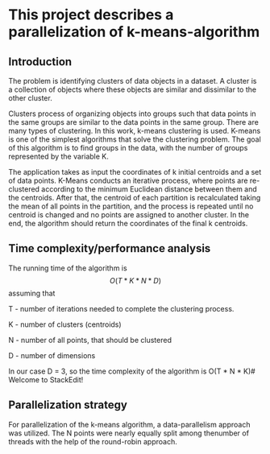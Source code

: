 # This project describes a parallelization of k-means-algorithm

## Introduction

The problem is identifying clusters of data objects in a dataset. A cluster is a collection of objects where these objects are similar and dissimilar to the other cluster.

Clusters process of organizing objects into groups such that data points in the same groups are similar to the data points in the same group. There are many types of clustering. In this work, k-means clustering is used. K-means is one of the simplest algorithms that solve the clustering problem. The goal of this algorithm is to find groups in the data, with the number of groups represented by the variable K.

The application takes as input the coordinates of k initial centroids and a set of data points. K-Means conducts an iterative process, where points are re-clustered according to the minimum Euclidean distance between them and the centroids. After that, the centroid of each partition is recalculated taking the mean of all points in the partition, and the process is repeated until no centroid is changed and no points are assigned to another cluster. In the end, the algorithm should return the coordinates of the final k centroids.

## Time complexity/performance analysis

  
The running time of the algorithm is $$ O(T * K * N * D) $$ assuming that

T - number of iterations needed to complete the clustering process.

K - number of clusters (centroids)

N - number of all points, that should be clustered

D - number of dimensions

In our case D = 3, so the time complexity of the algorithm is O(T * N * K)# Welcome to StackEdit!

## Parallelization strategy

For parallelization of the ​​k-means ​algorithm, a ​​data-parallelism approach was utilized. The ​​N ​​points were nearly equally split among the ​number of threads with the help of the round-robin approach.